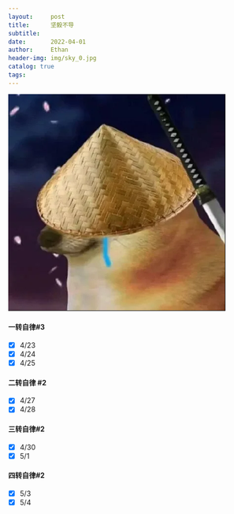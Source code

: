 ```yaml
---
layout:     post
title:      坚毅不导
subtitle:   
date:       2022-04-01
author:     Ethan
header-img: img/sky_0.jpg
catalog: true
tags:
---
```


![cheems](https://raw.githubusercontent.com/xiaominglalala/pic/main/img/cheems.PNG)

#### 一转自律#3

- [x] 4/23
- [x] 4/24
- [x] 4/25

#### 二转自律 #2

- [x] 4/27
- [x] 4/28

#### 三转自律#2

- [x] 4/30
- [x] 5/1

#### 四转自律#2

- [x] 5/3
- [x] 5/4